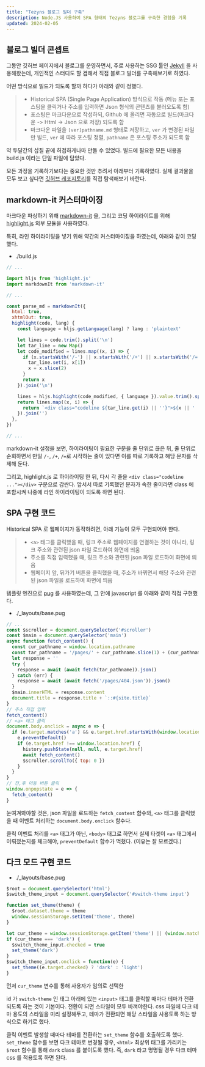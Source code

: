 ```yaml
---
title: "Tezyns 블로그 빌더 구축"
description: Node.JS 사용하여 SPA 형태의 Tezyns 블로그를 구축한 경험을 기록
updated: 2024-02-05
---
```


## 블로그 빌더 콘셉트

그동안 깃허브 페이지에서 블로그를 운영하면서, 주로 사용하는 SSG 툴인 [Jekyll](https://jekyllrb-ko.github.io/) 을 사용해왔는데, 개인적인 스터디도 할 겸해서 직접 블로그 빌더를 구축해보기로 하였다.

어떤 방식으로 빌드가 되도록 할까 하다가 아래와 같이 정했다.

> - Historical SPA (Single Page Application) 방식으로 작동 (메뉴 또는 포스팅을 클릭거나 주소를 입력하면 Json 형식의 콘텐츠를 불러오도록 함)
> - 포스팅은 마크다운으로 작성하되, Github 에 올리면 자동으로 빌드(마크다운 -> Html -> Json 으로 저장) 되도록 함
> - 마크다운 파일을 `[ver]pathname.md` 형태로 저장하고, `ver` 가 변경된 파일만 빌드, `ver` 에 따라 포스팅 정렬, `pathname` 은 포스팅 주소가 되도록 함

약 두달간의 삽질 끝에 허접하게나마 만들 수 있었다. 빌드에 필요한 모든 내용을 build.js 이라는 단일 파일에 담았다.

모든 과정을 기록하기보다는 중요한 것만 추려서 아래부터 기록하였다. 실제 결과물을 모두 보고 싶다면 [깃허브 레포지토리](https://github.com/tezyns/tezyns.github.io/tree/tezyns-blog-builder-v1.0.0)를 직접 탐색해보기 바란다.

## markdown-it 커스터마이징

마크다운 파싱하기 위해 [markdown-it](https://github.com/markdown-it/markdown-it#readme) 을, 그리고 코딩 하이라이트를 위해 [highlight.js](https://highlightjs.org/) 외부 모듈을 사용하였다.

특히, 라인 하이라이팅을 넣기 위해 약간의 커스터마이징을 하였는데, 아래와 같이 코딩했다.

- ./build.js
```js
// ...

import hljs from 'highlight.js'
import markdownIt from 'markdown-it'

// ...

const parse_md = markdownIt({
  html: true,
  xhtmlOut: true,
  highlight(code, lang) {
    const language = hljs.getLanguage(lang) ? lang : 'plaintext'

    let lines = code.trim().split('\n')
    let tar_line = new Map()
    let code_modified = lines.map((x, i) => {
      if (x.startsWith('/-') || x.startsWith('/+') || x.startsWith('/=')) {
        tar_line.set(i, x[1])
        x = x.slice(2)
      }
      return x
    }).join('\n')

    lines = hljs.highlight(code_modified, { language }).value.trim().split('\n')
    return lines.map((x, i) => {
      return `<div class="codeline ${tar_line.get(i) || ''}">${x || ' '}</div>`
    }).join('')
  },
})

// ...
```

markdown-it 설정을 보면, 하이라이팅이 필요한 구문을 줄 단위로 끊은 뒤, 줄 단위로 순회하면서 만일 `/-`, `/+`, `/=`로 시작하는 줄이 있다면 이를 따로 기록하고 해당 문자를 삭제해 둔다.

그리고, highlight.js 로 하이라이팅 한 뒤, 다시 각 줄을 `<div class="codeline ..."></div>` 구문으로 감싼다. 앞서서 따로 기록했던 문자가 속한 줄이라면 class 에 포함시켜 나중에 라인 하이라이팅이 되도록 하면 된다.

## SPA 구현 코드

Historical SPA 로 웹페이지가 동작하려면, 아래 기능이 모두 구현되어야 한다.

> - `<a>` 태그를 클릭했을 때, 링크 주소로 웹페이지를 연결하는 것이 아니라, 링크 주소와 관련된 json 파일 로드하여 화면에 띄움
> - 주소를 직접 입력했을 때, 링크 주소와 관련된 json 파일 로드하여 화면에 띄움
> - 웹페이지 앞, 뒤가기 버튼을 클릭했을 때, 주소가 바뀌면서 해당 주소와 관련된 json 파일을 로드하여 화면에 띄움

템플릿 엔진으로 [pug](https://pugjs.org/api/getting-started.html) 를 사용하였는데, 그 안에 javascript 를 아래와 같이 직접 구현했다.

- ./_layouts/base.pug
```js
// ...
const $scroller = document.querySelector('#scroller')
const $main = document.querySelector('main')
async function fetch_content() {
  const cur_pathname = window.location.pathname
  const tar_pathname = '/pages/' + cur_pathname.slice(1) + (cur_pathname === '/' ? 'index.json' : '.json')
  let response = ''
  try {
    response = await (await fetch(tar_pathname)).json()
  } catch (err) {
    response = await (await fetch('/pages/404.json')).json()
  }
  $main.innerHTML = response.content
  document.title = response.title + `::#{site.title}`
}
// 주소 직접 입력
fetch_content()
// <a> 태그 클릭
document.body.onclick = async e => {
  if (e.target.matches('a') && e.target.href.startsWith(window.location.origin) && !e.target.getAttribute('href').match(/[.#]/)) {
    e.preventDefault()
    if (e.target.href !== window.location.href) {
      history.pushState(null, null, e.target.href)
      await fetch_content()
      $scroller.scrollTo({ top: 0 })
    }
  }
}
// 전,후 이동 버튼 클릭
window.onpopstate = e => {
  fetch_content()
}
```

눈여겨봐야할 것은, json 파일을 로드하는 `fetch_content` 함수와, `<a>` 태그를 클릭했을 때 이벤트 처리하는 `document.body.onclick` 함수다.

클릭 이벤트 처리를 `<a>` 태그가 아닌, `<body>` 태그로 하면서 실제 타겟이 `<a>` 태그에서 이뤄졌는지를 체크해야, `preventDefault` 함수가 먹혔다. (이유는 잘 모르겠다.)

## 다크 모드 구현 코드

- ./_layouts/base.pug
```js
$root = document.querySelector('html')
$switch_theme_input = document.querySelector('#switch-theme input')

function set_theme(theme) {
  $root.dataset.theme = theme
  window.sessionStorage.setItem('theme', theme)
}

let cur_theme = window.sessionStorage.getItem('theme') || (window.matchMedia && window.matchMedia('(prefers-color-scheme: dark)').matches  ? 'dark' : 'light')
if (cur_theme === 'dark') {
  $switch_theme_input.checked = true
  set_theme('dark')
}
$switch_theme_input.onclick = function(e) {
  set_theme((e.target.checked) ? 'dark' : 'light')
}
```

먼저 `cur_theme` 변수를 통해 사용자가 임의로 선택한 

id 가 `switch-theme` 인 태그 아래에 있는 `<input>` 태그를 클릭할 때마다 테마가 전환되도록 하는 것이 기본이다. 전환이 되면 스타일이 모두 바껴야한다. css 파일에 다크 테마 용도의 스타일을 미리 설정해두고, 테마가 전환되면 해당 스타일을 사용토록 하는 방식으로 하기로 했다.

클릭 이벤트 발생할 때마다 테마를 전환하는 `set_theme` 함수를 호출하도록 했다. `set_theme` 함수를 보면 다크 테마로 변경될 경우, `<html>` 최상위 태그를 가리키는 `$root` 함수를 통해 `dark` class 를 붙이도록 했다. 즉, `dark` 라고 명명될 경우 다크 테마 css 를 적용토록 하면 된다.